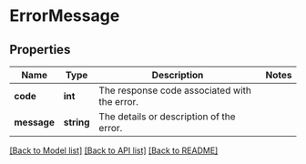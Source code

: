 # ErrorMessage

## Properties
Name | Type | Description | Notes
------------ | ------------- | ------------- | -------------
**code** | **int** | The response code associated with the error. | 
**message** | **string** | The details or description of the error. | 

[[Back to Model list]](../../README.md#documentation-for-models) [[Back to API list]](../../README.md#documentation-for-api-endpoints) [[Back to README]](../../README.md)

